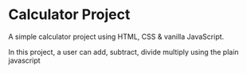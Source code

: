 <h1>Calculator Project</h1>
<p>A simple calculator project using HTML, CSS & vanilla JavaScript.</p>
<p>In this project, a user can add, subtract, divide multiply using the plain javascript</p>
